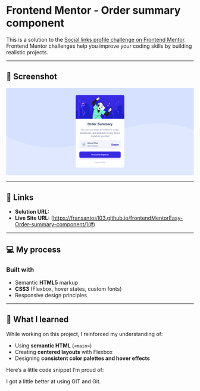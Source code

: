 # Frontend Mentor - Order summary component

This is a solution to the [Social links profile challenge on Frontend Mentor](https://www.frontendmentor.io/challenges/order-summary-component-QlPmajDUj).  
Frontend Mentor challenges help you improve your coding skills by building realistic projects.

---

## 📸 Screenshot

![Screenshot of my solution](./preview.png)

---

## 🔗 Links

- **Solution URL:** [](#)
- **Live Site URL:** [https://fransantos103.github.io/frontendMentorEasy-Order-summary-component/](#)

---

## 💻 My process

### Built with
- Semantic **HTML5** markup  
- **CSS3** (Flexbox, hover states, custom fonts)  
- Responsive design principles  

---

## 🧠 What I learned

While working on this project, I reinforced my understanding of:
- Using **semantic HTML** (`<main>`)
- Creating **centered layouts** with Flexbox  
- Designing **consistent color palettes and hover effects**

Here’s a little code snippet I’m proud of:

I got a little better at using GIT and Git.